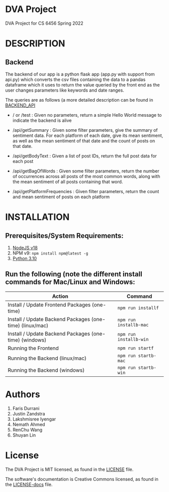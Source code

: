 # DVA Project

DVA Project for CS 6456 Spring 2022

# DESCRIPTION

## Backend 
The backend of our app is a python flask app (app.py with support from api.py) which
converts the csv files containing the data to a pandas dataframe which it uses to return the
value queried by the front end as the user changes parameters like keywords and date ranges.

The queries are as follows (a more detailed description can be found in [BACKEND_API](./BACKEND_API.md)

- / or /test :
Given no parameters, return a simple Hello World message to indicate the backend is alive


- /api/getSummary :
Given some filter parameters, give the summary of sentiment data.
For each platform of each date, give its mean sentiment, as well as the mean sentiment of
that date and the count of posts on that date.

- /api/getBodyText :
Given a list of post IDs, return the full post data for each post

- /api/getBagOfWords :
Given some filter parameters, return the number of occurrences across all
posts of the most common words, along with the mean sentiment of all posts containing
that word.


- /api/getPlatformFrequencies :
Given filter parameters, return the count and mean sentiment of posts on each platform



# INSTALLATION
## Prerequisites/System Requirements:

1. [NodeJS v18](https://nodejs.org/en/download/)
1. NPM v9: `npm install npm@latest -g`
1. [Python 3.10](https://www.python.org/downloads/release/python-3108/)

## Run the following (note the different install commands for Mac/Linux and Windows:

| Action                                                    | Command                |
| ----------------------------------------------------------| ------------------     |
| Install / Update Frontend Packages (one-time)             | `npm run installf`     |
| Install / Update Backend Packages (one-time) (linux/mac)  | `npm run installb-mac` |
| Install / Update Backend Packages (one-time) (windows)    | `npm run installb-win` |
| Running the Frontend                                      | `npm run startf`       |
| Running the Backend (linux/mac)                           | `npm run startb-mac`   |
| Running the Backend (windows)                             | `npm run startb-win`   |

# Authors

1. Faris Durrani
1. Justin Zandstra
1. Lakshmisree Iyengar
1. Nemath Ahmed
1. RenChu Wang
1. Shuyan Lin

# License

The DVA Project is MIT licensed, as found in the [LICENSE](./LICENSE) file.

The software's documentation is Creative Commons licensed, as found in the [LICENSE-docs](./.github/LICENSE-docs) file.
